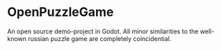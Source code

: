 # OpenPuzzleGame
 An open source demo-project in Godot. All minor similarities to the well-known russian puzzle game are completely coincidential.
